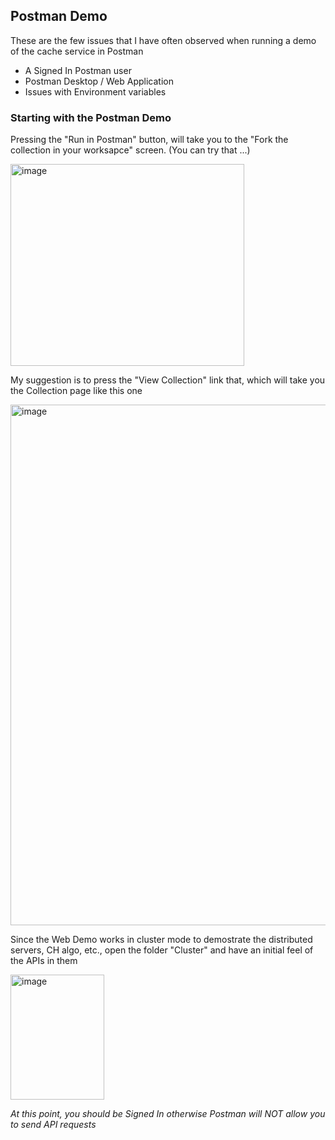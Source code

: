 ## Postman Demo ##
These are the few issues that I have often observed when running a demo of the cache service in Postman
  - A Signed In Postman user
  - Postman Desktop / Web Application
  - Issues with Environment variables

### Starting with the Postman Demo ###
Pressing the "Run in Postman" button, will take you to the "Fork the collection in your worksapce" screen. (You can try that ...) 

<img width="374" height="323" alt="image" src="https://github.com/user-attachments/assets/822d59e5-90eb-435b-9136-290421ed9e91" />


My suggestion is to press the "View Collection" link that, which will take you the Collection page like this one 

<img width="1845" height="833" alt="image" src="https://github.com/user-attachments/assets/6f73a752-9711-44c2-8444-d4353ff73e49" />

Since the Web Demo works in cluster mode to demostrate the distributed servers, CH algo, etc., open the folder "Cluster" and have an initial feel of the APIs in them

<img width="150" height="200" alt="image" src="https://github.com/user-attachments/assets/689d1fac-920a-4926-8d4b-eaa34145b4d3" />

*At this point, you should be Signed In otherwise Postman will NOT allow you to send API requests*


